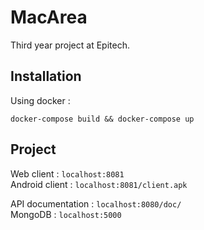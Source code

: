 # MacArea

Third year project at Epitech.  

## Installation

Using docker :

```
docker-compose build && docker-compose up
```

## Project

Web client : `localhost:8081`  
Android client : `localhost:8081/client.apk`
  
  
API documentation : `localhost:8080/doc/`  
MongoDB : `localhost:5000`  
